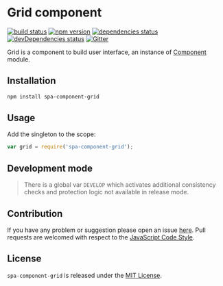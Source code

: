 Grid component
==============

[![build status](https://img.shields.io/travis/spasdk/component-grid.svg?style=flat-square)](https://travis-ci.org/spasdk/component-grid)
[![npm version](https://img.shields.io/npm/v/spa-component-grid.svg?style=flat-square)](https://www.npmjs.com/package/spa-component-grid)
[![dependencies status](https://img.shields.io/david/spasdk/component-grid.svg?style=flat-square)](https://david-dm.org/spasdk/component-grid)
[![devDependencies status](https://img.shields.io/david/dev/spasdk/component-grid.svg?style=flat-square)](https://david-dm.org/spasdk/component-grid?type=dev)
[![Gitter](https://img.shields.io/badge/gitter-join%20chat-blue.svg?style=flat-square)](https://gitter.im/DarkPark/spasdk)


Grid is a component to build user interface, an instance of [Component](https://github.com/spasdk/component) module.


## Installation ##

```bash
npm install spa-component-grid
```


## Usage ##

Add the singleton to the scope:

```js
var grid = require('spa-component-grid');
```


## Development mode ##

> There is a global var `DEVELOP` which activates additional consistency checks and protection logic not available in release mode.


## Contribution ##

If you have any problem or suggestion please open an issue [here](https://github.com/spasdk/component-grid/issues).
Pull requests are welcomed with respect to the [JavaScript Code Style](https://github.com/DarkPark/jscs).


## License ##

`spa-component-grid` is released under the [MIT License](license.md).
